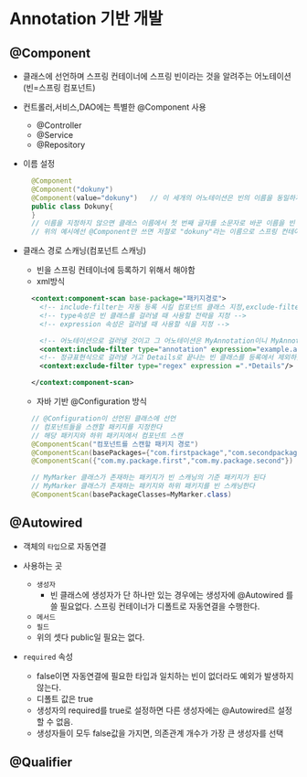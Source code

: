 # Annotation 기반 개발
## @Component
* 클래스에 선언하며 스프링 컨테이너에 스프링 빈이라는 것을 알려주는 어노테이션(빈=스프링 컴포넌트)


* 컨트롤러,서비스,DAO에는 특별한 @Component 사용
  * @Controller
  * @Service
  * @Repository


* 이름 설정
  ```java
    @Component
    @Component("dokuny")
    @Component(value="dokuny")   // 이 세개의 어노테이션은 빈의 이름을 동일하게 설정한다.
    public class Dokuny{
    }
    // 이름을 지정하지 않으면 클래스 이름에서 첫 번째 글자를 소문자로 바꾼 이름을 빈 이름으로 지정
    // 위의 예시에선 @Component만 쓰면 저절로 "dokuny"라는 이름으로 스프링 컨테이너에 등록된다.
  ```
  

* 클래스 경로 스캐닝(컴포넌트 스캐닝)
  * 빈을 스프링 컨테이너에 등록하기 위해서 해야함
  * xml방식
  ```xml
    <context:component-scan base-package="패키지경로">
      <!-- include-filter는 자동 등록 시킬 컴포넌트 클래스 지정,exclude-filter는 제외한 컴포넌트 클래스 지정-->
      <!-- type속성은 빈 클래스를 걸러낼 때 사용할 전략을 지정 -->
      <!-- expression 속성은 걸러낼 때 사용할 식을 지정 -->
  
      <!-- 어노테이션으로 걸러낼 것이고 그 어노테이션은 MyAnnotation이니 MyAnnotation선언한 클래스를 자동으로 스프링 컨테이너에 등록하겠다 라는 뜻 -->
      <context:include-filter type="annotation" expression="example.annotation.MyAnnotation"/>  
      <!-- 정규표현식으로 걸러낼 거고 Details로 끝나는 빈 클래스를 등록에서 제외하겠다는 뜻 -->
      <context:exclude-filter type="regex" expression =".*Details"/>
  
    </context:component-scan>
  ```
  * 자바 기반 @Configuration 방식
  ```java
    // @Configuration이 선언된 클래스에 선언
    // 컴포넌트들을 스캔할 패키지를 지정한다
    // 해당 패키지와 하위 패키지에서 컴포넌트 스캔
    @ComponentScan("컴포넌트를 스캔할 패키지 경로") 
    @ComponentScan(basePackages={"com.firstpackage","com.secondpackage"})
    @ComponentScan({"com.my.package.first","com.my.package.second"})
  
    // MyMarker 클래스가 존재하는 패키지가 빈 스캐닝의 기준 패키지가 된다
    // MyMarker 클래스가 존재하는 패키지와 하위 패키지를 빈 스캐닝한다
    @ComponentScan(basePackageClasses=MyMarker.class)
  ```
  

## @Autowired
* 객체의 ``타입``으로 자동연결


* 사용하는 곳
  * ``생성자``
    * 빈 클래스에 생성자가 단 하나만 있는 경우에는 생성자에 @Autowired 를 쓸 필요없다. 스프링 컨테이너가 디폴트로 자동연결을 수행한다.
  * ``메서드``
  * ``필드``
  * 위의 셋다 public일 필요는 없다.

* ``required`` 속성
  * false이면 자동연결에 필요한 타입과 일치하는 빈이 없더라도 예외가 발생하지 않는다.
  * 디폴트 값은 true
  * 생성자의 required를 true로 설정하면 다른 생성자에는 @Autowired르 설정할 수 없음.
  * 생성자들이 모두 false값을 가지면, 의존관계 개수가 가장 큰 생성자를 선택

## @Qualifier